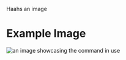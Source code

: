 Haahs an image

# Example Image

![an image showcasing the command in use](/static/images/commands/heavensdoor/heavens%20door%20haah.png)